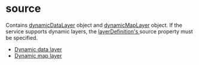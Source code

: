 # source

Contains [dynamicDataLayer](dynamicDataLayer_source.md) object and [dynamicMapLayer](dynamicDataLayer_source.md) object. If the service supports dynamic layers, the [layerDefinition's ](layerDefinition.md) source property must be specified.


* [Dynamic data layer](dynamicDataLayer_source.md)
* [Dynamic map layer](dynamicMapLayer_source.md)
